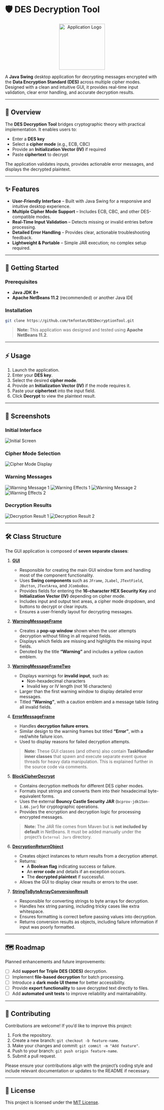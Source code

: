 # 🛡️ DES Decryption Tool

<p align="center">
  <img src="DESDecryptionTool/Screenshots/DES_Decryption_Tool_Logo.svg" alt="Application Logo" width="150"/>
</p>

&#x20;     &#x20;

A **Java Swing** desktop application for decrypting messages encrypted with the **Data Encryption Standard (DES)** across multiple cipher modes. Designed with a clean and intuitive GUI, it provides real-time input validation, clear error handling, and accurate decryption results.

---

## 📖 Overview

The **DES Decryption Tool** bridges cryptographic theory with practical implementation. It enables users to:

- Enter a **DES key**
- Select a **cipher mode** (e.g., ECB, CBC)
- Provide an **Initialization Vector (IV)** if required
- Paste **ciphertext** to decrypt

The application validates inputs, provides actionable error messages, and displays the decrypted plaintext.

---

## ✨ Features

- **User-Friendly Interface** – Built with Java Swing for a responsive and intuitive desktop experience.
- **Multiple Cipher Mode Support** – Includes ECB, CBC, and other DES-compatible modes.
- **Real-Time Input Validation** – Detects missing or invalid entries before processing.
- **Detailed Error Handling** – Provides clear, actionable troubleshooting feedback.
- **Lightweight & Portable** – Simple JAR execution; no complex setup required.

---

## 🚀 Getting Started

### Prerequisites

- **Java JDK 8+**
- **Apache NetBeans 11.2** (recommended) or another Java IDE

### Installation

```bash
git clone https://github.com/tmfontan/DESDecryptionTool.git
```

> **Note:** This application was designed and tested using **Apache NetBeans 11.2**.

---

## ⚡ Usage

1. Launch the application.
2. Enter your **DES key**.
3. Select the desired **cipher mode**.
4. Provide an **Initialization Vector (IV)** if the mode requires it.
5. Paste your **ciphertext** into the input field.
6. Click **Decrypt** to view the plaintext result.

---

## 📸 Screenshots

### Initial Interface
![Initial Screen](DESDecryptionTool/Screenshots/Screenshot_Initial.png)

### Cipher Mode Selection
![Cipher Mode Display](DESDecryptionTool/Screenshots/Screenshot_Display_Cipher_Modes.png)

### Warning Messages
![Warning Message 1](DESDecryptionTool/Screenshots/Screenshot_Warning_Messsage_One.png)
![Warning Effects 1](DESDecryptionTool/Screenshots/Screenshot_Warning_Message_Effects_One.png)
![Warning Message 2](DESDecryptionTool/Screenshots/Screenshot_Warning_Messsage_Two.png)
![Warning Effects 2](DESDecryptionTool/Screenshots/Screenshot_Warning_Message_Effects_Two.png)

### Decryption Results
![Decryption Result 1](DESDecryptionTool/Screenshots/Screenshot_Decryption_Result_One.png)
![Decryption Result 2](DESDecryptionTool/Screenshots/Screenshot_Decryption_Result_Two.png)

---

## 🛠️ Class Structure

The GUI application is composed of **seven separate classes**:

1. **[GUI](https://github.com/tmfontan/DESDecryptionTool/blob/main/src/GUI.java)**  
   - Responsible for creating the main GUI window form and handling most of the component functionality.  
   - Uses **Swing components** such as `JFrame`, `JLabel`, `JTextField`, `JButton`, `JTextArea`, and `JComboBox`.  
   - Provides fields for entering the **16-character HEX Security Key** and **Initialization Vector (IV)** depending on cipher mode.  
   - Includes input and output text areas, a cipher mode dropdown, and buttons to decrypt or clear inputs.  
   - Ensures a user-friendly layout for decrypting messages.  

2. **[WarningMessageFrame](https://github.com/tmfontan/DESDecryptionTool/blob/main/src/WarningMessageFrame.java)**  
   - Creates a **pop-up window** shown when the user attempts decryption without filling in all required fields.  
   - Displays which fields are missing and highlights the missing input fields.  
   - Denoted by the title **“Warning”** and includes a yellow caution emblem.  

3. **[WarningMessageFrameTwo](https://github.com/tmfontan/DESDecryptionTool/blob/main/src/WarningMessageFrameTwo.java)**  
   - Displays warnings for **invalid input**, such as:  
     - Non-hexadecimal characters  
     - Invalid key or IV length (not 16 characters)  
   - Larger than the first warning window to display detailed error messages.  
   - Titled **“Warning”**, with a caution emblem and a message table listing all invalid fields.  

4. **[ErrorMessageFrame](https://github.com/tmfontan/DESDecryptionTool/blob/main/src/ErrorMessageFrame.java)**  
   - Handles **decryption failure errors**.  
   - Similar design to the warning frames but titled **“Error”**, with a red/white failure icon.  
   - Used to display reasons for failed decryption attempts.  

   > **Note:** These GUI classes (and others) also contain **TaskHandler inner classes** that spawn and execute separate event queue threads for heavy data manipulation. This is explained further in the source code via comments.

5. **[BlockCipherDecrypt](https://github.com/tmfontan/DESDecryptionTool/blob/main/src/BlockCipherDecrypt.java)**  
   - Contains decryption methods for different DES cipher modes.  
   - Formats input strings and converts them into their hexadecimal byte-equivalent forms.  
   - Uses the external **Bouncy Castle Security JAR** (`bcprov-jdk15on-1.66.jar`) for cryptographic operations.  
   - Provides the encryption and decryption logic for processing encrypted messages.  

   > **Note:** The JAR file comes from Maven but is **not included by default** in NetBeans. It must be added manually under the project’s `External Jars` directory.  

6. **[DecryptionReturnObject](https://github.com/tmfontan/DESDecryptionTool/blob/main/src/DecryptionReturnObject.java)**  
   - Creates object instances to return results from a decryption attempt.  
   - Returns:  
     - A **Boolean flag** indicating success or failure.  
     - An **error code** and details if an exception occurs.  
     - The **decrypted plaintext** if successful.  
   - Allows the GUI to display clear results or errors to the user.  

7. **[StringToByteArrayConversionResult](https://github.com/tmfontan/DESDecryptionTool/blob/main/src/StringToByteArrayConversionResult.java)**  
   - Responsible for converting strings to byte arrays for decryption.  
   - Handles hex string parsing, including tricky cases like extra whitespace.  
   - Ensures formatting is correct before passing values into decryption.  
   - Returns conversion results as objects, including failure information if input was poorly formatted.  

---

## 🗺️ Roadmap

Planned enhancements and future improvements:

- [ ] Add **support for Triple DES (3DES)** decryption.
- [ ] Implement **file-based decryption** for batch processing.
- [ ] Introduce a **dark mode UI theme** for better accessibility.
- [ ] Provide **export functionality** to save decrypted text directly to files.
- [ ] Add **automated unit tests** to improve reliability and maintainability.

---

## 🤝 Contributing

Contributions are welcome! If you’d like to improve this project:

1. Fork the repository.
2. Create a new branch: `git checkout -b feature-name`.
3. Make your changes and commit: `git commit -m "Add feature"`.
4. Push to your branch: `git push origin feature-name`.
5. Submit a pull request.

Please ensure your contributions align with the project’s coding style and include relevant documentation or updates to the README if necessary.

---

## 📜 License

This project is licensed under the [MIT License](LICENSE).


